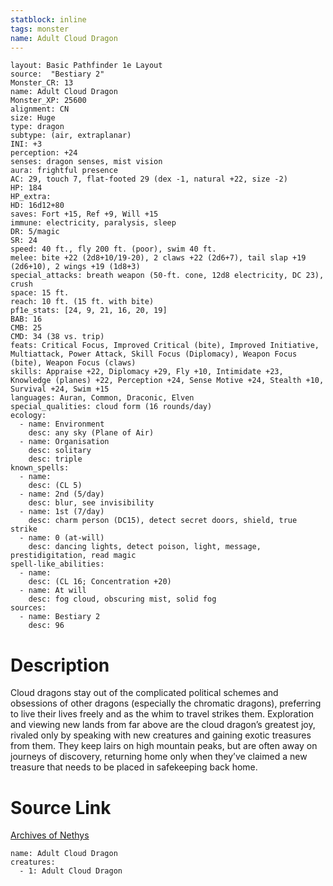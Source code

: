 ```yaml
---
statblock: inline
tags: monster
name: Adult Cloud Dragon
---
```

```statblock
layout: Basic Pathfinder 1e Layout
source:  "Bestiary 2"
Monster_CR: 13
name: Adult Cloud Dragon
Monster_XP: 25600
alignment: CN
size: Huge
type: dragon
subtype: (air, extraplanar)
INI: +3
perception: +24
senses: dragon senses, mist vision
aura: frightful presence
AC: 29, touch 7, flat-footed 29 (dex -1, natural +22, size -2)
HP: 184
HP_extra: 
HD: 16d12+80
saves: Fort +15, Ref +9, Will +15
immune: electricity, paralysis, sleep
DR: 5/magic
SR: 24
speed: 40 ft., fly 200 ft. (poor), swim 40 ft.
melee: bite +22 (2d8+10/19-20), 2 claws +22 (2d6+7), tail slap +19 (2d6+10), 2 wings +19 (1d8+3)
special_attacks: breath weapon (50-ft. cone, 12d8 electricity, DC 23), crush
space: 15 ft.
reach: 10 ft. (15 ft. with bite)
pf1e_stats: [24, 9, 21, 16, 20, 19]
BAB: 16
CMB: 25
CMD: 34 (38 vs. trip)
feats: Critical Focus, Improved Critical (bite), Improved Initiative, Multiattack, Power Attack, Skill Focus (Diplomacy), Weapon Focus (bite), Weapon Focus (claws)
skills: Appraise +22, Diplomacy +29, Fly +10, Intimidate +23, Knowledge (planes) +22, Perception +24, Sense Motive +24, Stealth +10, Survival +24, Swim +15
languages: Auran, Common, Draconic, Elven
special_qualities: cloud form (16 rounds/day)
ecology:
  - name: Environment
    desc: any sky (Plane of Air)
  - name: Organisation
    desc: solitary
    desc: triple
known_spells:
  - name:
    desc: (CL 5)
  - name: 2nd (5/day)
    desc: blur, see invisibility
  - name: 1st (7/day)
    desc: charm person (DC15), detect secret doors, shield, true strike
  - name: 0 (at-will)
    desc: dancing lights, detect poison, light, message, prestidigitation, read magic
spell-like_abilities:
  - name:
    desc: (CL 16; Concentration +20)
  - name: At will
    desc: fog cloud, obscuring mist, solid fog
sources:
  - name: Bestiary 2
    desc: 96
```
# Description
Cloud dragons stay out of the complicated political schemes and obsessions of other dragons (especially the chromatic dragons), preferring to live their lives freely and as the whim to travel strikes them. Exploration and viewing new lands from far above are the cloud dragon’s greatest joy, rivaled only by speaking with new creatures and gaining exotic treasures from them. They keep lairs on high mountain peaks, but are often away on journeys of discovery, returning home only when they’ve claimed a new treasure that needs to be placed in safekeeping back home.
# Source Link
[Archives of Nethys](https://aonprd.com/MonsterDisplay.aspx?ItemName=Adult%20Cloud%20Dragon)
```encounter-table
name: Adult Cloud Dragon
creatures:
  - 1: Adult Cloud Dragon
```
